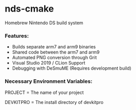 # nds-cmake
Homebrew Nintendo DS build system

### Features:
- Builds separate arm7 and arm9 binaries
- Shared code between the arm7 and arm9
- Automated PNG conversion through Grit
- Visual Studio 2019 / CLion Support
- Debugging with DeSmuME (Requires development build)

### Necessary Environment Variables:
PROJECT = The name of your project

DEVKITPRO = The install directory of devkitpro
